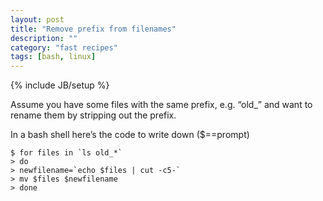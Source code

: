```yaml
---
layout: post
title: "Remove prefix from filenames"
description: ""
category: "fast recipes"
tags: [bash, linux]
---
```

{% include JB/setup %}

Assume you have some files with the same prefix, e.g. “old_” and want to rename them by stripping out the prefix.

In a bash shell here’s the code to write down ($==prompt)

    $ for files in `ls old_*`
    > do
    > newfilename=`echo $files | cut -c5-`
    > mv $files $newfilename
    > done